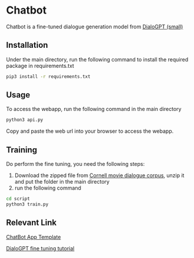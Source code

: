 # Chatbot

Chatbot is a fine-tuned dialogue generation model from [DialoGPT (small)](https://huggingface.co/transformers/model_doc/dialogpt.html)

## Installation

Under the main directory, run the following command to install the required package in requirements.txt

```bash
pip3 install -r requirements.txt
```

## Usage
To access the webapp, run the following command in the main directory

```bash
python3 api.py
```
Copy and paste the web url into your browser to access the webapp.


## Training
Do perform the fine tuning, you need the following steps:
1. Download the zipped file from [Cornell movie dialogue corpus](https://www.cs.cornell.edu/~cristian/Cornell_Movie-Dialogs_Corpus.html), unzip it and put the folder in the main directory
2. run the following command
```bash
cd script
python3 train.py
```

## Relevant Link

[ChatBot App Template](https://github.com/chamkank/flask-chatterbot)

[DialoGPT fine tuning tutorial](https://colab.research.google.com/drive/15wa925dj7jvdvrz8_z3vU7btqAFQLVlG)